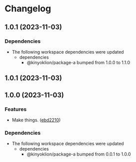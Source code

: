 # Changelog

## 1.0.1 (2023-11-03)


### Dependencies

* The following workspace dependencies were updated
  * dependencies
    * @kinyoklion/package-a bumped from 1.0.0 to 1.1.0

## 1.0.1 (2023-11-03)

## 1.0.0 (2023-11-03)


### Features

* Make things. ([ebd2210](https://github.com/kinyoklion/release-please-monorepo-tests/commit/ebd2210b8093e0c929bd5ec65b3ccc45f8370902))


### Dependencies

* The following workspace dependencies were updated
  * dependencies
    * @kinyoklion/package-a bumped from 0.0.1 to 1.0.0
